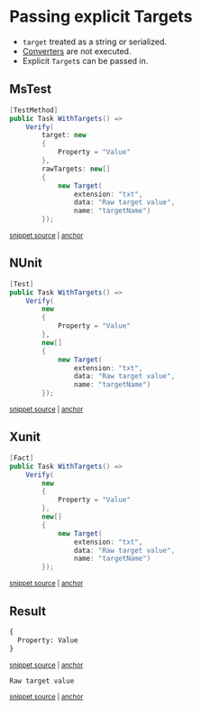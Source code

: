 <!--
GENERATED FILE - DO NOT EDIT
This file was generated by [MarkdownSnippets](https://github.com/SimonCropp/MarkdownSnippets).
Source File: /docs/mdsource/explicit-targets.source.md
To change this file edit the source file and then run MarkdownSnippets.
-->

# Passing explicit Targets

 * `target` treated as a string or serialized.
 * [Converters](/docs/converter.md) are not executed.
 * Explicit `Target`s can be passed in.


## MsTest

<!-- snippet: ExplicitTargetsMsTest -->
<a id='snippet-explicittargetsmstest'></a>
```cs
[TestMethod]
public Task WithTargets() =>
    Verify(
        target: new
        {
            Property = "Value"
        },
        rawTargets: new[]
        {
            new Target(
                extension: "txt",
                data: "Raw target value",
                name: "targetName")
        });
```
<sup><a href='/src/Verify.MSTest.Tests/Tests.cs#L26-L43' title='Snippet source file'>snippet source</a> | <a href='#snippet-explicittargetsmstest' title='Start of snippet'>anchor</a></sup>
<!-- endSnippet -->


## NUnit

<!-- snippet: ExplicitTargetsNunit -->
<a id='snippet-explicittargetsnunit'></a>
```cs
[Test]
public Task WithTargets() =>
    Verify(
        new
        {
            Property = "Value"
        },
        new[]
        {
            new Target(
                extension: "txt",
                data: "Raw target value",
                name: "targetName")
        });
```
<sup><a href='/src/Verify.NUnit.Tests/Tests.cs#L24-L41' title='Snippet source file'>snippet source</a> | <a href='#snippet-explicittargetsnunit' title='Start of snippet'>anchor</a></sup>
<!-- endSnippet -->


## Xunit

<!-- snippet: ExplicitTargetsXunit -->
<a id='snippet-explicittargetsxunit'></a>
```cs
[Fact]
public Task WithTargets() =>
    Verify(
        new
        {
            Property = "Value"
        },
        new[]
        {
            new Target(
                extension: "txt",
                data: "Raw target value",
                name: "targetName")
        });
```
<sup><a href='/src/Verify.Xunit.Tests/Tests.cs#L25-L42' title='Snippet source file'>snippet source</a> | <a href='#snippet-explicittargetsxunit' title='Start of snippet'>anchor</a></sup>
<!-- endSnippet -->


## Result

<!-- snippet: Verify.MSTest.Tests/Tests.WithTargets.00.verified.txt -->
<a id='snippet-Verify.MSTest.Tests/Tests.WithTargets.00.verified.txt'></a>
```txt
{
  Property: Value
}
```
<sup><a href='/src/Verify.MSTest.Tests/Tests.WithTargets.00.verified.txt#L1-L3' title='Snippet source file'>snippet source</a> | <a href='#snippet-Verify.MSTest.Tests/Tests.WithTargets.00.verified.txt' title='Start of snippet'>anchor</a></sup>
<!-- endSnippet -->

<!-- snippet: Verify.MSTest.Tests/Tests.WithTargets.targetName.verified.txt -->
<a id='snippet-Verify.MSTest.Tests/Tests.WithTargets.targetName.verified.txt'></a>
```txt
Raw target value
```
<sup><a href='/src/Verify.MSTest.Tests/Tests.WithTargets.targetName.verified.txt#L1-L1' title='Snippet source file'>snippet source</a> | <a href='#snippet-Verify.MSTest.Tests/Tests.WithTargets.targetName.verified.txt' title='Start of snippet'>anchor</a></sup>
<!-- endSnippet -->
